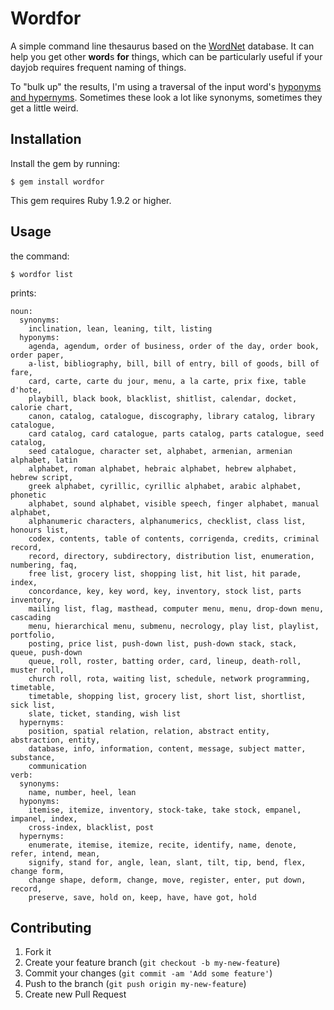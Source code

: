 # Wordfor

A simple command line thesaurus based on the
[WordNet](http://wordnet.princeton.edu/) database. It can help you get other
**word**s **for** things, which can be particularly useful if your dayjob
requires frequent naming of things.

To "bulk up" the results, I'm using a traversal of the input word's [hyponyms
and hypernyms](http://en.wikipedia.org/wiki/Hyponymy). Sometimes these look a
lot like synonyms, sometimes they get a little weird.

## Installation

Install the gem by running:

    $ gem install wordfor

This gem requires Ruby 1.9.2 or higher.

## Usage

the command:

    $ wordfor list

prints:

    noun:
      synonyms:
        inclination, lean, leaning, tilt, listing
      hyponyms:
        agenda, agendum, order of business, order of the day, order book, order paper,
        a-list, bibliography, bill, bill of entry, bill of goods, bill of fare,
        card, carte, carte du jour, menu, a la carte, prix fixe, table d'hote,
        playbill, black book, blacklist, shitlist, calendar, docket, calorie chart,
        canon, catalog, catalogue, discography, library catalog, library catalogue,
        card catalog, card catalogue, parts catalog, parts catalogue, seed catalog,
        seed catalogue, character set, alphabet, armenian, armenian alphabet, latin
        alphabet, roman alphabet, hebraic alphabet, hebrew alphabet, hebrew script,
        greek alphabet, cyrillic, cyrillic alphabet, arabic alphabet, phonetic
        alphabet, sound alphabet, visible speech, finger alphabet, manual alphabet,
        alphanumeric characters, alphanumerics, checklist, class list, honours list,
        codex, contents, table of contents, corrigenda, credits, criminal record,
        record, directory, subdirectory, distribution list, enumeration, numbering, faq,
        free list, grocery list, shopping list, hit list, hit parade, index,
        concordance, key, key word, key, inventory, stock list, parts inventory,
        mailing list, flag, masthead, computer menu, menu, drop-down menu, cascading
        menu, hierarchical menu, submenu, necrology, play list, playlist, portfolio,
        posting, price list, push-down list, push-down stack, stack, queue, push-down
        queue, roll, roster, batting order, card, lineup, death-roll, muster roll,
        church roll, rota, waiting list, schedule, network programming, timetable,
        timetable, shopping list, grocery list, short list, shortlist, sick list,
        slate, ticket, standing, wish list
      hypernyms:
        position, spatial relation, relation, abstract entity, abstraction, entity,
        database, info, information, content, message, subject matter, substance,
        communication
    verb:
      synonyms:
        name, number, heel, lean
      hyponyms:
        itemise, itemize, inventory, stock-take, take stock, empanel, impanel, index,
        cross-index, blacklist, post
      hypernyms:
        enumerate, itemise, itemize, recite, identify, name, denote, refer, intend, mean,
        signify, stand for, angle, lean, slant, tilt, tip, bend, flex, change form,
        change shape, deform, change, move, register, enter, put down, record,
        preserve, save, hold on, keep, have, have got, hold


## Contributing

1. Fork it
2. Create your feature branch (`git checkout -b my-new-feature`)
3. Commit your changes (`git commit -am 'Add some feature'`)
4. Push to the branch (`git push origin my-new-feature`)
5. Create new Pull Request
